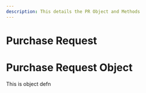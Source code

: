 ```yaml
---
description: This details the PR Object and Methods
---
```


# Purchase Request
# Purchase Request Object

This is object defn